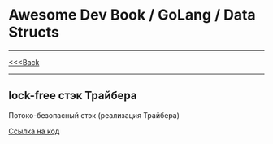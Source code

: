 # Awesome Dev Book / GoLang / Data Structs

***
[<<<Back](awesome-dev-book/book/Язык%20Go/INDEX.md)
***

## lock-free стэк Трайбера

Потоко-безопасный стэк (реализация Трайбера)

[Ссылка на код](../../../code/go_lang/data_structs/stack_tryber/main.go)